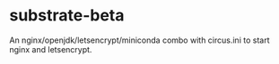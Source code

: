 # substrate-beta
An nginx/openjdk/letsencrypt/miniconda combo with circus.ini to start nginx and letsencrypt.
